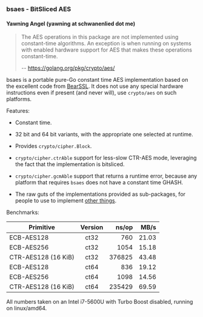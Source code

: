 ### bsaes - BitSliced AES
#### Yawning Angel (yawning at schwanenlied dot me)

> The AES operations in this package are not implemented using constant-time
> algorithms. An exception is when running on systems with enabled hardware
> support for AES that makes these operations constant-time.
>
> -- https://golang.org/pkg/crypto/aes/

bsaes is a portable pure-Go constant time AES implementation based on the
excellent code from [BearSSL](https://bearssl.org/).  It does not use any
special hardware instructions even if present (and never will), use
`crypto/aes` on such platforms.

Features:

 * Constant time.

 * 32 bit and 64 bit variants, with the appropriate one selected at runtime.

 * Provides `crypto/cipher.Block`.

 * `crypto/cipher.ctrAble` support for less-slow CTR-AES mode, leveraging the
   fact that the implementation is bitsliced.

 * `crypto/cipher.gcmAble` support that returns a runtime error, because any
   platform that requires `bsaes` does not have a constant time GHASH.

 * The raw guts of the implementations provided as sub-packages, for people
   to use to implement [other things](https://git.schwanenlied.me/yawning/aez).

Benchmarks:

| Primitive           | Version | ns/op  | MB/s   |
| ------------------- | :-----: | -----: | -----: |
| ECB-AES128          | ct32    | 760    | 21.03  |
| ECB-AES256          | ct32    | 1054   | 15.18  |
| CTR-AES128 (16 KiB) | ct32    | 376825 | 43.48  |
| ECB-AES128          | ct64    | 836    | 19.12  |
| ECB-AES256          | ct64    | 1098   | 14.56  |
| CTR-AES128 (16 KiB) | ct64    | 235429 | 69.59  |

All numbers taken on an Intel i7-5600U with Turbo Boost disabled, running on
linux/amd64.
